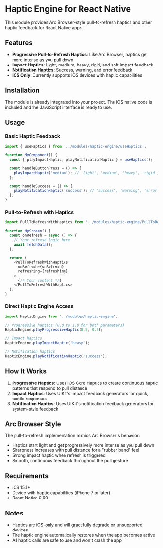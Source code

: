 # Haptic Engine for React Native

This module provides Arc Browser-style pull-to-refresh haptics and other haptic feedback for React Native apps.

## Features

- **Progressive Pull-to-Refresh Haptics**: Like Arc Browser, haptics get more intense as you pull down
- **Impact Haptics**: Light, medium, heavy, rigid, and soft impact feedback
- **Notification Haptics**: Success, warning, and error feedback
- **iOS Only**: Currently supports iOS devices with haptic capabilities

## Installation

The module is already integrated into your project. The iOS native code is included and the JavaScript interface is ready to use.

## Usage

### Basic Haptic Feedback

```javascript
import { useHaptics } from '../modules/haptic-engine/useHaptics';

function MyComponent() {
  const { playImpactHaptic, playNotificationHaptic } = useHaptics();

  const handleButtonPress = () => {
    playImpactHaptic('medium'); // 'light', 'medium', 'heavy', 'rigid', 'soft'
  };

  const handleSuccess = () => {
    playNotificationHaptic('success'); // 'success', 'warning', 'error'
  };
}
```

### Pull-to-Refresh with Haptics

```javascript
import PullToRefreshWithHaptics from '../modules/haptic-engine/PullToRefreshWithHaptics';

function MyScreen() {
  const onRefresh = async () => {
    // Your refresh logic here
    await fetchData();
  };

  return (
    <PullToRefreshWithHaptics
      onRefresh={onRefresh}
      refreshing={refreshing}
    >
      {/* Your content */}
    </PullToRefreshWithHaptics>
  );
}
```

### Direct Haptic Engine Access

```javascript
import HapticEngine from '../modules/haptic-engine';

// Progressive haptics (0.0 to 1.0 for both parameters)
HapticEngine.playProgressiveHaptic(0.5, 0.3);

// Impact haptics
HapticEngine.playImpactHaptic('heavy');

// Notification haptics
HapticEngine.playNotificationHaptic('success');
```

## How It Works

1. **Progressive Haptics**: Uses iOS Core Haptics to create continuous haptic patterns that respond to pull distance
2. **Impact Haptics**: Uses UIKit's impact feedback generators for quick, tactile responses
3. **Notification Haptics**: Uses UIKit's notification feedback generators for system-style feedback

## Arc Browser Style

The pull-to-refresh implementation mimics Arc Browser's behavior:
- Haptics start light and get progressively more intense as you pull down
- Sharpness increases with pull distance for a "rubber band" feel
- Strong impact haptic when refresh is triggered
- Smooth, continuous feedback throughout the pull gesture

## Requirements

- iOS 15.1+
- Device with haptic capabilities (iPhone 7 or later)
- React Native 0.60+

## Notes

- Haptics are iOS-only and will gracefully degrade on unsupported devices
- The haptic engine automatically restores when the app becomes active
- All haptic calls are safe to use and won't crash the app 